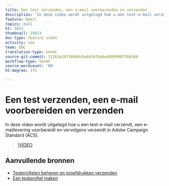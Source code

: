 ```yaml
---
title: Een test verzenden, een e-mail voorbereiden en verzenden
description: 'In deze video wordt uitgelegd hoe u een test-e-mail verzendt, een e-maillevering voorbereidt en vervolgens verzendt in Adobe Campaign Standard (ACS). '
feature: Email
topics: null
kt: 1812
thumbnail: 24013
doc-type: feature video
activity: use
team: DOC
translation-type: tm+mt
source-git-commit: 11263e247184ddc6a8e3df6a8ed0899907fbb366
workflow-type: tm+mt
source-wordcount: '80'
ht-degree: 17%

---
```



# Een test verzenden, een e-mail voorbereiden en verzenden

In deze video wordt uitgelegd hoe u een test-e-mail verzendt, een e-maillevering voorbereidt en vervolgens verzendt in Adobe Campaign Standard (ACS).

>[!VIDEO](https://video.tv.adobe.com/v/24013/)

## Aanvullende bronnen

* [Testprofielen beheren en proefdrukken verzenden](https://docs.adobe.com/content/help/en/campaign-standard/using/testing-and-sending/preparing-and-testing-messages/managing-test-profiles-and-sending-proofs.html)
* [Een testprofiel maken](/help/profiles-and-audiences/creating-a-profile.md)

